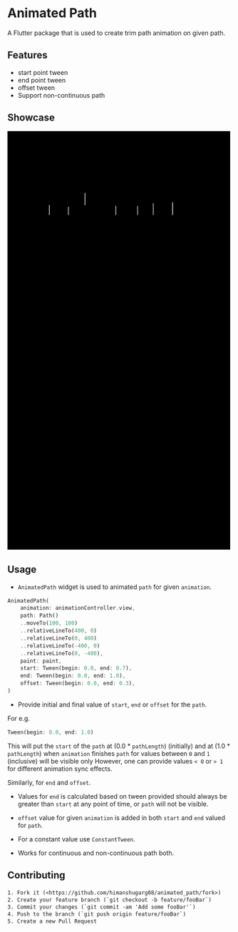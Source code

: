 
# Animated Path

A Flutter package that is used to create trim path animation on given path.

## Features

- start point tween
- end point tween
- offset tween
- Support non-continuous path

## Showcase

<img src="https://github.com/himanshugarg08/animated_path/blob/main/gifs/1.gif?raw=true" width="500" align=top>
<img src="https://github.com/himanshugarg08/animated_path/blob/main/gifs/2.gif?raw=true" width="500"> 

## Usage

- `AnimatedPath` widget is used to animated `path` for given `animation`.

```dart
AnimatedPath(
    animation: animationController.view,
    path: Path()
    ..moveTo(100, 100)
    ..relativeLineTo(400, 0)
    ..relativeLineTo(0, 400)
    ..relativeLineTo(-400, 0)
    ..relativeLineTo(0, -400),
    paint: paint,
    start: Tween(begin: 0.0, end: 0.7),
    end: Tween(begin: 0.0, end: 1.0),
    offset: Tween(begin: 0.0, end: 0.3),
)
```
- Provide initial and final value of `start`, `end` or `offset` for the `path`.

For e.g.
```dart
Tween(begin: 0.0, end: 1.0)
```
This will put the `start` of the `path` at (0.0 * `pathLength`) (initially) and at (1.0 * `pathLength`) when `animation` finishes `path` for values between `0` and `1` (inclusive) will be visible only However, one can provide values `< 0` or `> 1` for different animation sync effects.

Similarly, for `end` and `offset`.

- Values for `end` is calculated based on tween provided should always be greater than `start` at any point of time, or `path` will not be visible.

- `offset` value for given `animation` is added in both `start` and `end` valued for `path`.

- For a constant value use `ConstantTween`.
- Works for continuous and non-continuous path both.

## Contributing

    1. Fork it (<https://github.com/himanshugarg08/animated_path/fork>)
    2. Create your feature branch (`git checkout -b feature/fooBar`)
    3. Commit your changes (`git commit -am 'Add some fooBar'`)
    4. Push to the branch (`git push origin feature/fooBar`)
    5. Create a new Pull Request